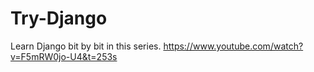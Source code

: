 # Try-Django
Learn Django bit by bit in this series.
https://www.youtube.com/watch?v=F5mRW0jo-U4&t=253s
